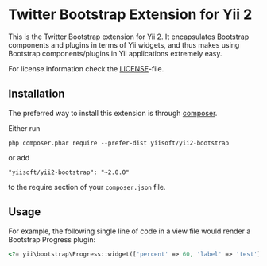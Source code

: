 Twitter Bootstrap Extension for Yii 2
=====================================

This is the Twitter Bootstrap extension for Yii 2. It encapsulates [Bootstrap](http://getbootstrap.com/) components
and plugins in terms of Yii widgets, and thus makes using Bootstrap components/plugins
in Yii applications extremely easy.

For license information check the [LICENSE](LICENSE.md)-file.

Installation
------------

The preferred way to install this extension is through [composer](http://getcomposer.org/download/).

Either run

```
php composer.phar require --prefer-dist yiisoft/yii2-bootstrap
```

or add

```
"yiisoft/yii2-bootstrap": "~2.0.0"
```

to the require section of your `composer.json` file.

Usage
----

For example, the following
single line of code in a view file would render a Bootstrap Progress plugin:

```php
<?= yii\bootstrap\Progress::widget(['percent' => 60, 'label' => 'test']) ?>
```
